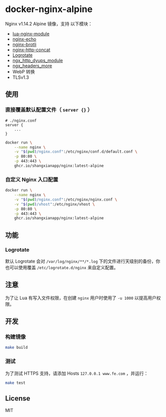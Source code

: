 # docker-nginx-alpine

Nginx v1.14.2 Alpine 镜像，支持 以下模块：

- [lua-nginx-module](https://github.com/openresty/lua-nginx-module)
- [nginx-echo](https://github.com/openresty/echo-nginx-module)
- [nginx-brotli](https://github.com/google/ngx_brotli)
- [nginx-http-concat](https://github.com/alibaba/nginx-http-concat) 
- [Logrotate](https://github.com/logrotate/logrotate)
- [ngx_http_dyups_module](https://github.com/yzprofile/ngx_http_dyups_module)
- [ngx_headers_more](https://github.com/openresty/headers-more-nginx-module)
- WebP 转换
- TLSv1.3

## 使用

### 直接覆盖默认配置文件（ `server {}` ）

```
# ./nginx.conf
server {
    ...
}
```

```bash
docker run \
    --name nginx \
    -v "$(pwd)/nginx.conf":/etc/nginx/conf.d/default.conf \
    -p 80:80 \
    -p 443:443 \
    ghcr.io/shangxianapp/nginx:latest-alpine
```

### 自定义 Nginx 入口配置

```bash
docker run \
    --name nginx \
    -v "$(pwd)/nginx.conf":/etc/nginx/nginx.conf \
    -v "$(pwd)/vhost":/etc/nginx/vhost \
    -p 80:80 \
    -p 443:443 \
    ghcr.io/shangxianapp/nginx:latest-alpine
```

## 功能

### Logrotate

默认 Logrotate 会对 `/var/log/nginx/**/*.log` 下的文件进行天级别的备份，你也可以使用覆盖 `/etc/logrotate.d/nginx` 来自定义配置。

## 注意

为了让 Lua 有写入文件权限，在创建 `nginx` 用户时使用了 `-u 1000` 以提高用户权限。

## 开发

### 构建镜像

```bash
make build
```

### 测试

为了测试 HTTPS 支持，请添加 Hosts `127.0.0.1 www.fe.com` ，并运行：

```bash
make test
```

## License

MIT